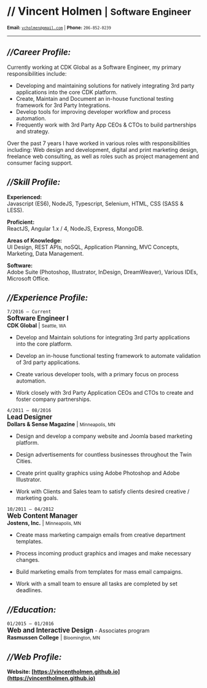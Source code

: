 # // Vincent Holmen <small>|</small> <small>Software Engineer</small>  
<small>**Email:** [`vcholmen@gmail.com`](mailto:vcholmen@gmail.com) | **Phone:** `206-852-0239`</small>

---
## *//Career Profile:*  
Currently working at CDK Global as a Software Engineer, my primary responsibilities include:  
* Developing and maintaining solutions for natively integrating 3rd party applications into the core CDK platform.  
* Create, Maintain and Document an in-house functional testing framework for 3rd Party Integrations.  
* Develop tools for improving developer workflow and process automation.
* Frequently work with 3rd Party App CEOs & CTOs to build partnerships and strategy.

Over the past 7 years I have worked in various roles with responsibilities including: Web design and development, digital and print marketing design, freelance web consulting, as well as roles such as project management and consumer facing support.

## *//Skill Profile:*

**Experienced:**  
Javascript (ES6), NodeJS, Typescript, Selenium, HTML, CSS (SASS & LESS).

**Proficient:**  
ReactJS, Angular 1.x / 4, NodeJS, Express, MongoDB.

**Areas of Knowledge:**  
UI Design, REST APIs, noSQL, Application Planning, MVC Concepts, Marketing, Data Management.

**Software:**  
Adobe Suite (Photoshop, Illustrator, InDesign, DreamWeaver), Various IDEs, Microsoft Office.



## *//Experience Profile:*

`7/2016 – Current`  
<span><big>**Software Engineer I**</big></span>  
<span>**CDK Global** | <small>Seattle, WA</small></span>  


-   Develop and Maintain solutions for integrating 3rd party applications into the core platform.

-   Develop an in-house functional testing framework to automate validation of 3rd party applications.

-   Create various developer tools, with a primary focus on process automation.

-   Work closely with 3rd Party Application CEOs and CTOs to create and foster company partnerships.


`4/2011 – 08/2016`  
<span><big>**Lead Designer**</big></span>  
<span>**Dollars & Sense Magazine** | <small>Minneapolis, MN</small></span>  


-   Design and develop a company website and Joomla based marketing
    platform.

-   Design advertisements for countless businesses throughout the Twin
    Cities.

-   Create print quality graphics using Adobe Photoshop and Adobe
    Illustrator.

-   Work with Clients and Sales team to satisfy clients desired creative
    / marketing goals.



`10/2011 – 04/2012`  
<span><big>**Web Content Manager**</big></span>  
<span>**Jostens, Inc.** | <small>Minneapolis, MN</small></span>  

-   Create mass marketing campaign emails from creative department
    templates.

-   Process incoming product graphics and images and make necessary
    changes.

-   Build marketing emails from templates for mass email campaigns.

-   Work with a small team to ensure all tasks are completed by set
    deadlines.



## *//Education:*

`01/2015 – 01/2016`  
<span><big>**Web and Interactive Design**</big> - Associates program</span>  
<span>**Rasmussen College** | <small>Bloomington, MN</small></span>

## *//Web Profile:*

**Website: [https://vincentholmen.github.io](https://vincentholmen.github.io)**
